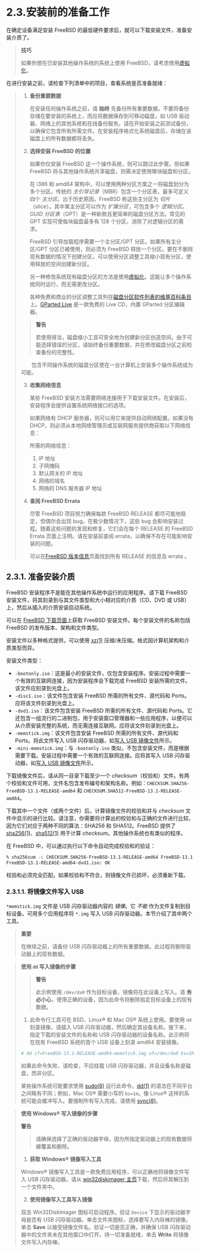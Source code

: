 # 2.3.安装前的准备工作

在确定设备满足安装 FreeBSD 的最低硬件要求后，就可以下载安装文件，准备安装介质了。

>**技巧**
>
>如果你想在已安装其他操作系统的系统上使用 FreeBSD，请考虑使用[虚拟化](https://docs.freebsd.org/en/books/handbook/virtualization/#virtualization)。


在进行安装之前，请检查下列清单中的项目，查看系统是否准备就绪：

>1. **备份重要数据**  
>
>    在安装任何操作系统之前，请 **始终** 先备份所有重要数据。不要将备份存储在要安装的系统上，而应将数据保存到可移动磁盘，如 USB 驱动器、网络上的其他系统和在线备份服务。请在开始安装之前测试备份，以确保它包含所有所需文件。在安装程序格式化系统磁盘后，存储在该磁盘上的所有数据都将丢失。
>
>2. **选择安装 FreeBSD 的位置**  
>
>    如果你仅安装 FreeBSD 这一个操作系统，则可以跳过此步骤。但如果 FreeBSD 将与其他操作系统共享磁盘，则需决定使用哪块磁盘和分区。
>
>    在 i386 和 amd64 架构中，可以使用两种分区方案之一将磁盘划分为多个分区。传统的 *主引导记录*（MBR）包含一个分区表，最多可定义四个 *主分区*。出于历史原因，FreeBSD 称这些主分区为 *切片*（slice）。其中某主分区可以作为 *扩展分区*，可包含多个 *逻辑分区*。*GUID 分区表*（GPT）是一种新款且更简单的磁盘分区方法。常见的 GPT 实现可使每块磁盘最多有 128 个分区，消除了对逻辑分区的需求。
>
>    FreeBSD 引导加载程序需要一个主分区/GPT 分区。如果所有主分区/GPT 分区已被使用，则必须为 FreeBSD 释放一个分区。要在不删除现有数据的情况下创建分区，可以使用分区调整工具缩小现有分区，使用释放的空间创建新分区。
>
>    另一种修改系统现有磁盘分区的方法是使用[虚拟化](https://docs.freebsd.org/en/books/handbook/virtualization/#virtualization)，这能让多个操作系统同时运行，而无需更改分区。
>
>    各种免费和商业的分区调整工具列在[磁盘分区软件列表的维基百科条目](https://en.wikipedia.org/wiki/List_of_disk_partitioning_software)上。[GParted Live](https://gparted.org/livecd.php) 是一款免费的 Live CD，内置 GParted 分区编辑器。
>
>>**警告**
>>
>>若使用得当，磁盘缩小工具可安全地为创建新分区创造空间。由于可能选择错误的分区，请始终备份重要数据，并在修改磁盘分区之前检查备份的完整性。 
>
>　　包含不同操作系统的磁盘分区使在一台计算机上安装多个操作系统成为可能。
>
>3. **收集网络信息**  
>
>    某些 FreeBSD 安装方法需要网络连接用于下载安装文件。在安装后，安装程序会提供设置系统网络接口的选项。
>
>    如果网络有 DHCP 服务器，则可以用它来提供自动网络配置。如果没有 DHCP，则必须从本地网络管理员或互联网服务提供商获取以下网络信息：
>
>    所需的网络信息：
>
>    1. IP 地址
>    2. 子网掩码
>    3. 默认网关的 IP 地址
>    4. 网络的域名
>    5. 网络的 DNS 服务器 IP 地址
>
>4. **查阅 FreeBSD Errata**  
>
>    尽管 FreeBSD 项目努力确保每款 FreeBSD RELEASE 都尽可能地稳定，但偶尔会出现 bug。在极少数情况下，这些 bug 会影响安装过程。随着这些问题的发现和修复，它们会在每个 RELEASE 的 FreeBSD Errata 页面上注明。请在安装前查阅 errata，以确保不存在可能影响安装的问题。
>
>    可以在[FreeBSD 版本信息](https://www.freebsd.org/releases/)页面找到所有 RELEASE 的信息及 errata 。

## 2.3.1. 准备安装介质

FreeBSD 安装程序不是能在其他操作系统中运行的应用程序。请下载 FreeBSD 安装文件，将其刻录到与其文件类型和大小相对应的介质（CD、DVD 或 USB）上，然后从插入的介质安装启动系统。

可以在 [FreeBSD 下载页面](https://www.freebsd.org/where/)上获取 FreeBSD 安装文件。每个安装文件的名称包括 FreeBSD 的发布版本、架构和文件类型。

安装文件以多种格式提供，可以使用 [xz(1)](https://man.freebsd.org/cgi/man.cgi?query=xz&sektion=1&format=html) 压缩/未压缩。格式因计算机架构和介质类型而异。

安装文件类型：

- `-bootonly.iso`：这是最小的安装文件，仅包含安装程序。安装过程中需要一个有效的互联网连接，因为安装程序会下载完成 FreeBSD 安装所需的文件。该文件应刻录到光盘上。
- `-disc1.iso`：该文件包含安装 FreeBSD 所需的所有文件、源代码和 Ports。应将该文件刻录到光盘上。
- `-dvd1.iso`：该文件包含安装 FreeBSD 所需的所有文件、源代码和 Ports。它还包含一组流行的二进制包，用于安装窗口管理器和一些应用程序，以便可以从介质安装完整的系统，而无需连接互联网。应将该文件刻录到光盘上。
- `-memstick.img`：该文件包含安装 FreeBSD 所需的所有文件、源代码和 Ports。将此文件写入 USB 闪存驱动器，如[写入 USB 镜像文件](https://docs.freebsd.org/en/books/handbook/bsdinstall/#bsdinstall-usb)所示。
- `-mini-memstick.img`：与 `-bootonly.iso` 类似，不包含安装文件，而是根据需要下载。安装过程中需要一个有效的互联网连接。应将其写入 USB 闪存驱动器，如[写入 USB 镜像文件](https://docs.freebsd.org/en/books/handbook/bsdinstall/#bsdinstall-usb)所示。

下载镜像文件后，请从同一目录下载至少一个 *checksum*（校验和）文件。有两个校验和文件可用，文件名包含发布编号和架构名称。例如：`CHECKSUM.SHA256-FreeBSD-13.1-RELEASE-amd64` 和 `CHECKSUM.SHA512-FreeBSD-13.1-RELEASE-amd64`。

下载其中一个文件（或两个文件）后，计算镜像文件的校验和并与 *checksum* 文件中显示的进行比较。请注意，你需要将计算出的校验和与正确的文件进行比较，因为它们对应于两种不同的算法：SHA256 和 SHA512。FreeBSD 提供了 [sha256(1)](https://man.freebsd.org/cgi/man.cgi?query=sha256&sektion=1&format=html)、[sha512(1)](https://man.freebsd.org/cgi/man.cgi?query=sha512&sektion=1&format=html) 用于计算 *checksum*。其他操作系统也有类似的程序。

在 FreeBSD 中，可以通过执行以下命令自动完成校验和的验证：

```sh
% sha256sum -c CHECKSUM.SHA256-FreeBSD-13.1-RELEASE-amd64 FreeBSD-13.1-RELEASE-amd64-dvd1.iso
FreeBSD-13.1-RELEASE-amd64-dvd1.iso: OK
```

校验和必须完全匹配。如果校验和不符合，则镜像文件已损坏，必须重新下载。

### 2.3.1.1. 将镜像文件写入 USB

`*memstick.img` 文件是 USB 闪存驱动器内容的 *镜像*。它 *不能* 作为文件复制到目标设备。可用多个应用程序将 `*.img` 写入 USB 闪存驱动器。本节介绍了其中两个工具。

>**重要**
>
>在继续之前，请备份 USB 闪存驱动器上的所有重要数据。此过程将删除驱动器上的现有数据。


>**使用 ​`dd`​ 写入镜像的步骤**
>
>>**警告**
>>
>>此示例使用 `/dev/da0` 作为目标设备，镜像将在此设备上写入。请 **务必小心**，使用正确的设备，因为此命令将删除指定目标设备上的现有数据。 
>
>1. 此命令行工具可在 BSD、Linux® 和 Mac OS® 系统上使用。要使用 `dd` 刻录镜像，请插入 USB 闪存驱动器，然后确定其设备名称。接下来，指定下载的安装文件的名称和 USB 闪存驱动器的设备名称。此示例将在现有 FreeBSD 系统的首个 USB 设备上刻录 amd64 安装镜像。
>
>   ```sh
>   # dd if=FreeBSD-13.1-RELEASE-amd64-memstick.img of=/dev/da0 bs=1M conv=sync
>   ```
>
>   如果此命令失败，请检查，不应挂载 USB 闪存驱动器，并且设备名称是磁盘，而非分区。
>
>   某些操作系统可能要求使用 [sudo(8)](https://man.freebsd.org/cgi/man.cgi?query=sudo&sektion=8&format=html) 运行此命令。[dd(1)](https://man.freebsd.org/cgi/man.cgi?query=dd&sektion=1&format=html) 的语法在不同平台之间略有不同；例如，Mac OS® 需要小写的 `bs=1m`。像 Linux® 这样的系统可能会缓冲写入。要强制所有写入完成，请使用 [sync(8)](https://man.freebsd.org/cgi/man.cgi?query=sync&sektion=8&format=html)。

>**使用 Windows® 写入镜像的步骤**
>
>**警告**
>
>>请确保选择了正确的驱动器字母，因为所指定驱动器上的现有数据将被覆盖和删除。
>
>1. **获取 Windows® 镜像写入工具**  
>
>   Windows® 镜像写入工具是一款免费应用程序，可以正确地将镜像文件写入 USB 闪存驱动器。请从 [win32diskimager 主页](https://sourceforge.net/projects/win32diskimager/)下载，然后将其解压到一个文件夹中。
>
>2. **使用镜像写入工具写入镜像**  
>
>   双击 Win32DiskImager 图标可启动程序。验证 `Device` 下显示的驱动器字母是否有 USB 闪存驱动器。单击文件夹图标，选择要写入内存棒的镜像。单击 **Save** 以接受镜像文件名。验证一切是否正确，并确保 USB 闪存驱动器中的文件夹未在其他窗口中打开。待一切准备就绪，单击 **Write** 将镜像文件写入内存棒。
